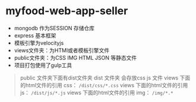 # myfood-web-app-seller

- mongodb 作为SESSION 存储仓库
- express 基本框架
- 模板引擎为velocityjs
- views文件夹：为HTMl或者模板引擎文件
- public文件夹：为CSS IMG HTML JSON 等静态文件
- 项目打包使用了gulp工具

> public 文件夹下面有dist文件夹
> dist 文件夹 会存放css js 文件
> views 下面的html文件的引用 css： `/dist/css/*.css`
> views 下面的html文件的引用 js： `/dist/js/*.js`
> views 下面的html文件的引用 img： `/img/*.*`
